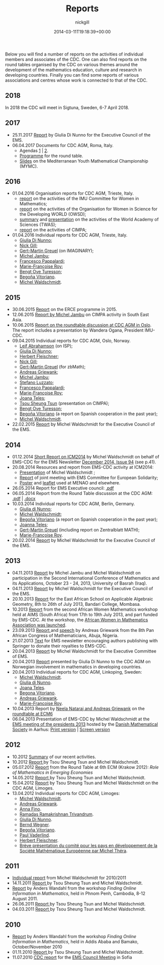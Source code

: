 ﻿---
id: 8
title: Reports
date: 2014-03-11T19:18:39+00:00
author: nickgill
layout: page
---

<p>Below you will find a number of reports on the activities of individual members and associates of the CDC. One can also find reports on the round tables organised by the CDC on various themes around the development of the mathematics education, culture and research in developing countries. Finally you can find some reports of various associations and centres whose work is connected to that of the CDC.</p>

<h2>2018</h2>
<p>
In 2018 the CDC will meet in Sigtuna, Sweden, 6-7 April 2018.
</p>

<h2>2017</h2>
<ul>
<li>25.11.2017 <a href = "ReportCouncil112017.pdf">Report</a> by Giulia Di Nunno for the Executive Council of the EMS.
<li>06.04.2017 Documents for CDC AGM, Roma, Italy.
<ul>
<li>Agendas <a href = "IndividualReports/EMS-CDC-Members-and-Associates.docx">1</a> | <a href = "IndividualReports/EMS-CDC-Members.docx">2</a>.
<li><a href = "IndividualReports/RoundTable.docx">Programme</a> for the round table.
<li><a href = "rm_7apr2017.pdf">Slides</a> on the Mediterranean Youth Mathematical Championship (MYMC).
</ul></ul>

<h2>2016</h2>
<ul>
<li>01.04.2016 Organisation reports for CDC AGM, Trieste, Italy.
<ul>
<li><a href = "IndividualReports/CWM2016.pdf">report</a> on the activities of the IMU Committee for Women in Mathematics;
<li><a href = "IndividualReports/OWSD2016.pdf">report</a> on the activities of the Organisation for Women in Science for the Developing WORLD (OWSD);
<li><a href = "IndividualReports/TWASsummary2016.pdf">summary</a> and <a href = "IndividualReports/TWASpresentation2016.pdf">presentation</a> on the activities of the World Academy of Sciences (TWAS);
<li><a href = "IndividualReports/CIMPA2016.pdf">report</a> on the activities of CIMPA;
</ul>
<li>01.04.2016 Individual reports for CDC AGM, Trieste, Italy.
<ul>
<li><a href = "IndividualReports/DiNunno2016.php">Giulia Di Nunno</a>;
<li><a href = "IndividualReports/Gill2016.php">Nick Gill</a>;
<li><a href = "IndividualReports/Greuel2016.pdf">Gert-Martin Greuel</a> (on IMAGINARY);
<li><a href = "IndividualReports/Jambu2016.pdf">Michel Jambu</a>;
<li><a href = "IndividualReports/Pappalardi2016.php">Francesco Pappalardi</a>;
<li><a href = "IndividualReports/Roy2016.php">Marie-Fran&ccediloise Roy</a>;
<li><a href = "IndividualReports/Turesson2016.pdf">Bengt Ove Turesson</a>;
<li><a href = "IndividualReports/Vitoriano2016.pdf">Bego&ntilde;a Vitoriano</a>.
<li><a href = "IndividualReports/miw2016.php">Michel Waldschmidt</a>.
</ul></ul>

<h2>2015</h2>
<ul>
<li>30.06.2015 <a href = "ERCE info 2015.pdf">Report</a> on the ERCE programme in 2015.
<li>12.06.2015 <a href = "IndividualReports/Jambu_SEAMaN.pdf">Report by Michel Jambu</a> on CIMPA activity in South East Asia.
<li>10.06.2015 <a href = "Roundtable2015.pdf">Report on the roundtable discussion at CDC AGM in Oslo</a>. The report includes a presentation by Wandera Ogana, President IMU-CDC. 
<li>09.04.2015 Individual reports for CDC AGM, Oslo, Norway.
<ul>
<li><a href = "IndividualReports/Abrahamson2015.pdf">Leif Abrahamson</a> (on ISP);
<li><a href = "IndividualReports/DiNunno2015.php">Giulia Di Nunno</a>;
<li><a href = "IndividualReports/Fleischner2015.php">Herbert Fleischner</a>;
<li><a href = "IndividualReports/Gill2015.php">Nick Gill</a>;
<li><a href = "IndividualReports/Greuel2015.php">Gert-Martin Greuel</a> (for zbMath);
<li><a href = "IndividualReports/Griewank2015.php">Andreas Griewank</a>;
<li><a href = "IndividualReports/Jambu2015.pdf">Michel Jambu</a>;
<li><a href = "IndividualReports/luzzato2015.php">Stefano Luzzato</a>;
<li><a href = "IndividualReports/pappalardi2015.php">Francesco Pappalardi</a>;
<li><a href = "IndividualReports/Roy2015.php">Marie-Fran&ccediloise Roy</a>;
<li><a href = "IndividualReports/Teles2015.php">Joana Teles</a>;
<li><a href = "IndividualReports/oslo0415.pdf">Tsou Sheung Tsun</a> (presentation on CIMPA);
<li><a href = "IndividualReports/Turesson2015.pdf">Bengt Ove Turesson</a>;
<li><a href = "IndividualReports/SpanishCooperation2014.pdf">Bego&ntilde;a Vitoriano</a> (a report on Spanish cooperation in the past year);
<li><a href = "IndividualReports/miw2015.php">Michel Waldschmidt</a>.
</ul>
<li> 22.02.2015 <a href = "ReportCouncil022015.pdf">Report</a> by Michel Waldschmidt for the Executive Council of the EMS. 
</ul>

<h2>2014</h2>
<ul>
<li> 01.12.2014 <a href ="ShortReportOnICM2014.pdf">Short Report on ICM2014</a> by Michel Waldschmidt on behalf of EMS-CDC for the
	EMS Newsletter <a href = "http://www.ems-ph.org/journals/newsletter/pdf/2014-12-94.pdf">December 2014, Issue 94</a> (see p.41). 
<li>20.08.2014 Resources and report from EMS-CDC activity at ICM2014:
<ul>
<li> <a href="Beamer2014.pdf"> Presentation</a> of Michel Waldschmidt ;
<li> <a href="MeetingSeoul15082014.pdf">Report</a> of joint meeting with EMS Committee for European Solidarity;
<li> <a href="Poster2014.pdf">Poster</a> and <a href = "Leaflet2014.pdf">leaflet</a> used at MENAO and elsewhere.
</ul>
<li>26.05.2014 Report for EMS Executive council: <a href = "ReportCouncil062014.pdf">.pdf</a>
<li>06.05.2014 Report from the Round Table discussion at the CDC AGM: <a href="RoundTable2014.pdf">.pdf</a> | <a href="RoundTable2014.docx">.docx</a>
<li>10.03.2014 Individual reports for CDC AGM, Berlin, Germany.
<ul>
<li><a href = "IndividualReports/DiNunno2014.php">Giulia di Nunno</a>;
<li><a href = "IndividualReports/miw2014.php">Michel Waldschmidt</a>;
<li><a href = "IndividualReports/SpanishCooperation2013.pdf">Bego&ntilde;a Vitoriano</a> (a report on Spanish cooperation in the past year);
<li><a href = "IndividualReports/Teles2014.php">Joanna Teles</a>;
<li><a href = "IndividualReports/GMG2014.pdf">Gert-Martin Greuel</a> (including report on Zentralblatt MATH);
<li><a href = "IndividualReports/Roy2014.php">Marie-Fran&ccedil;oise Roy</a>.
</ul>
<li> 20.02.2014 <a href = "IndividualReports/report_executive_2014.pdf">Report</a> by Michel Waldschmidt for the Executive Council of the EMS. 
</ul>

<h2>2013</h2>
<ul>
<li> 04.11.2013 <a href = "http://www.math.jussieu.fr/~miw/articles/pdf/RptBasrah2013.pdf">Report</a> by Michel Jambu and Michel Waldschmidt on participation in the Second International Conference of Mathematics and its Applications, October 23 - 24, 2013, University of Basrah (Iraq).
<li> 04.11.2013 <a href = "IndividualReports/report_executive_2013b.php">Report</a> by Michel Waldschmidt for the Executive Council of the EMS.
<li> 20.10.2013 <a href = "Algebraic_geometry_school_report.pdf">Report</a> for the East African School on Applicable Algebraic Geometry,
8th to 26th of July 2013, Bandari College, Mombasa.
<li> 10.2013 <a href = "http://www.europeanwomeninmaths.org/sites/default/files/documents/news/report_on_the_2nd_african_women_mathematics_workshop.pdf">Report</a> from the second African Women Mathematics workshop held at AIMS (South Africa) from 17th to 19th July 2013, and part funded by EMS-CDC. At the workshop, the <a href = "http://www.europeanwomeninmaths.org/resources/news/creation-awma-african-women-in-mathematics-association">African Women in Mathematics Association was launched</a>.
<li> 23.09.2013 <a href = "IndividualReports/pacomreportabuja.pdf">Report </a> and <a href = "IndividualReports/pacomreportabuja.pdf">speech</a> by Andreas Griewank from the 8th Pan African Congress of Mathematicians, Abuja, Nigeria.
<li> 21.07.2013 <a href = "springer_initiative.pdf">Text</a> for EMS newsletter encouraging authors publishing with Springer to donate their royalties to EMS-CDC.
<li> 20.04.2013 <a href = "IndividualReports/report_executive_2013.php">Report</a> by Michel Waldschmidt for the Executive Committee of EMS.
<li>20.04.2013 <a href = "Norway for mathematics in DC.pdf">Report</a> presented by Giulia Di Nunno to the CDC AGM on Norwegian involvement in mathematics in developing countries.</a>
<li>20.04.2013 Individual reports for CDC AGM, Linkoping, Sweden:
<ul>
<li><a href ="IndividualReports/miw2013.php">Michel Waldschmidt</a>.
<li><a href = "IndividualReports/DiNunno2013.php">Giulia di Nunno</a>.
<li><a href = "IndividualReports/Teles2013.php">Joana Teles</a>.
<li><a href = "IndividualReports/Vitoriano2013.php">Begona Vitoriano</a>.
<li><a href = "IndividualReports/Griewank2013.php">Andreas Griewank</a>.
<li><a href = "IndividualReports/Roy2013.php">Marie-Francoise Roy</a>.
</ul>
<li>10.04.2013 Report by <a href = "IndividualReports/ng.php">Neela Nataraj and Andreas Griewank</a> on the <a href = "IndividualReports/bricsfin.pdf">roundtable at ECM6</a>
<li>06.04.2013 Presentation of EMS-CDC by Michel Waldschmidt at the <a href = "http://projects.au.dk/presidents-ems/">EMS meeting of the presidents 2013</a> hosted by the <a href = "http://www.mathematics.dk/index_en.html">Danish Mathematical Society</a> in Aarhus: <a href = "IndividualReports/EMS-CDC06042013_print.pdf">Print version</a> | <a href = "IndividualReports/EMS-CDC06042013_screen.pdf">Screen version</a>
</ul>



<h2>2012</h2>
<ul>
<li>10.2012 <a href = "presentation12.pdf">Summary</a> of our recent activities. 
<li>10.2012 <a href = "IndividualReports/Rpt102012.php">Report
</a> by Tsou Sheung Tsun and Michel Waldschmidt.</li>
<li>05.07.2012 <a href="IndividualReports/Emerging_economies.pdf">Report</a> from the Round Table at 6th ECM (Krakow 2012): <i>Role of Mathematics in Emerging Economies</i></li>
<li> 14.05.2012 <a href="IndividualReports/Rpt052012.php">Report
</a> by Tsou Sheung Tsun and Michel Waldschmidt.</li>
<li>15.04.2012 <a href="IndividualReports/RptLimoges042012.php">Report</a> by Tsou Sheung Tsun and Michel Waldschmidt on the CDC AGM, Limoges.
<li>13.04.2012 Individual reports for CDC AGM, Limoges:
<ul>
<li><a href="IndividualReports/miw2012.php">Michel Waldschmidt</a>.</li>
<li><a href="IndividualReports/Griewank2012.php">Andreas Griewank</a>.
<li><a href="IndividualReports/Fino2012.php">Anna Fino</a>.
<li><a href="IndividualReports/Ramadas2012.php">Ramadas Ramakrishnan Trivandrum</a>.
<li><a href="IndividualReports/DiNunno2012.php">Giulia Di Nunno</a>.
<li><a href="IndividualReports/Wegner2012.php">Bernd Wegner</a>.
<li><a href="IndividualReports/Vitoriano2012.php">Begoña Vitoriano</a>.
<li><a href="IndividualReports/Vaderlind2012.php">Paul Vaderlind</a>.
<li><a href="IndividualReports/Fleischner2012.php">Herbert Fleischner</a>.
<li><a href="Limoges042012.pdf">Brève présentation du comité pour les pays en développement de la Société Mathématique Européenne par Michel Théra</a>.
 
</ul></ul>

<h2>2011</h2>
<ul>
<li><a href="IndividualReports/miw2011.php">Individual report</a> from Michel Waldschmidt for 2010/2011
<li>14.11.2011 <a href="IndividualReports/Rpt112011.php">Report
</a> by Tsou Sheung Tsun and Michel Waldschmidt. </li>
<li><a href="IndividualReports/phnom_penh_workshop_2011.pdf">Report</a> by Anders Wandahl from the workshop <i>Finding Online Information in Mathematics</i>, held in Phnom Penh, Cambodia, 8-12 August 2011.</li>
<li> 26.06.2011 <a href="IndividualReports/Rpt062011.php">Report
</a> by Tsou Sheung Tsun and Michel Waldschmidt. </li>
<li> 04.03.2011
<a href="IndividualReports/Rpt032011.php">Report
</a> by Tsou Sheung Tsun and Michel Waldschmidt. </li>
</ul>

<h2>2010</h2>
<ul>
<li><a href="IndividualReports/EMS-CDC_IMU_Workshops_2010.pdf">Report</a> by Anders Wandahl from the workshop <i>Finding Online Information in Mathematics</i>, held in Addis Ababa and Bamako, October/November 2010</li>
<li>01.11.2010
<a href="IndividualReports/Rpt112010.php">Report
</a> by Tsou Sheung Tsun and Michel Waldschmidt. 
<li>
11.07.2010 <a href="http://www.math.ntnu.no/ems/council10/sofiapapers/CDCreport.pdf">CDC report</a>
for the 
<a href="http://www.math.ntnu.no/ems/council10/sofiapapers/">EMS Council Meeting</a> in Sofia</a> 
</ul> 


